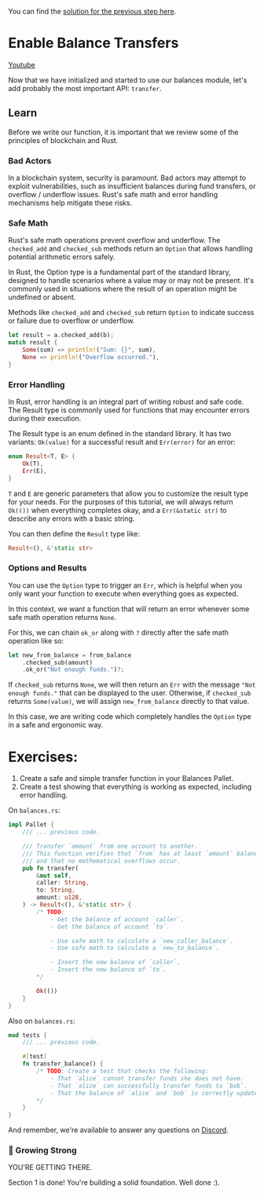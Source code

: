 You can find the [solution for the previous step here](https://gist.github.com/nomadbitcoin/03914776998cb74eaa0a6adaa7edacec).

# Enable Balance Transfers

[Youtube](https://www.youtube.com/watch?v=cyaS0WvdgKU)

Now that we have initialized and started to use our balances module, let's add probably the most important API: `transfer`.

## Learn

Before we write our function, it is important that we review some of the principles of blockchain and Rust.

### Bad Actors

In a blockchain system, security is paramount. Bad actors may attempt to exploit vulnerabilities, such as insufficient balances during fund transfers, or overflow / underflow issues. Rust's safe math and error handling mechanisms help mitigate these risks.

### Safe Math

Rust's safe math operations prevent overflow and underflow. The `checked_add` and `checked_sub` methods return an `Option` that allows handling potential arithmetic errors safely.

In Rust, the Option type is a fundamental part of the standard library, designed to handle scenarios where a value may or may not be present. It's commonly used in situations where the result of an operation might be undefined or absent.

Methods like `checked_add` and `checked_sub` return `Option` to indicate success or failure due to overflow or underflow.

```rust
let result = a.checked_add(b);
match result {
    Some(sum) => println!("Sum: {}", sum),
    None => println!("Overflow occurred."),
}
```

### Error Handling

In Rust, error handling is an integral part of writing robust and safe code. The Result type is commonly used for functions that may encounter errors during their execution.

The Result type is an enum defined in the standard library. It has two variants: `Ok(value)` for a successful result and `Err(error)` for an error:

```rust
enum Result<T, E> {
    Ok(T),
    Err(E),
}
```

`T` and `E` are generic parameters that allow you to customize the result type for your needs. For the purposes of this tutorial, we will always return `Ok(())` when everything completes okay, and a `Err(&static str)` to describe any errors with a basic string.

You can then define the `Result` type like:

```rust
Result<(), &'static str>
```

### Options and Results

You can use the `Option` type to trigger an `Err`, which is helpful when you only want your function to execute when everything goes as expected.

In this context, we want a function that will return an error whenever some safe math operation returns `None`.

For this, we can chain `ok_or` along with `?` directly after the safe math operation like so:

```rust
let new_from_balance = from_balance
    .checked_sub(amount)
    .ok_or("Not enough funds.")?;
```

If `checked_sub` returns `None`, we will then return an `Err` with the message `"Not enough funds."` that can be displayed to the user. Otherwise, if `checked_sub` returns `Some(value)`, we will assign `new_from_balance` directly to that value.

In this case, we are writing code which completely handles the `Option` type in a safe and ergonomic way.

# Exercises:

1. Create a safe and simple transfer function in your Balances Pallet.
2. Create a test showing that everything is working as expected, including error handling.

On `balances.rs`:
```rust
impl Pallet {
    /// ... previous code.

    /// Transfer `amount` from one account to another.
	/// This function verifies that `from` has at least `amount` balance to transfer,
	/// and that no mathematical overflows occur.
	pub fn transfer(
		&mut self,
		caller: String,
		to: String,
		amount: u128,
	) -> Result<(), &'static str> {
		/* TODO:
			- Get the balance of account `caller`.
			- Get the balance of account `to`.

			- Use safe math to calculate a `new_caller_balance`.
			- Use safe math to calculate a `new_to_balance`.

			- Insert the new balance of `caller`.
			- Insert the new balance of `to`.
		*/

		Ok(())
	}
}
```
Also on `balances.rs`:
```rust
mod tests {
    /// ... previous code.

    #[test]
	fn transfer_balance() {
		/* TODO: Create a test that checks the following:
			- That `alice` cannot transfer funds she does not have.
			- That `alice` can successfully transfer funds to `bob`.
			- That the balance of `alice` and `bob` is correctly updated.
		*/
	}
}
```

And remember, we're available to answer any questions on [Discord](https://discord.com/channels/898706705779687435/980904325763186788).

### 🌱 Growing Strong
YOU'RE GETTING THERE.

Section 1 is done! You're building a solid foundation. Well done :).